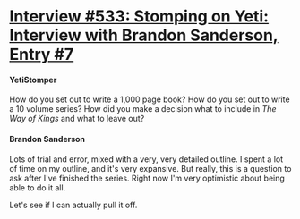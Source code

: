 # [Interview #533: Stomping on Yeti: Interview with Brandon Sanderson, Entry #7](https://www.theoryland.com/intvmain.php?i=533#7)

#### YetiStomper

How do you set out to write a 1,000 page book? How do you set out to write a 10 volume series? How did you make a decision what to include in
*The Way of Kings*
and what to leave out?

#### Brandon Sanderson

Lots of trial and error, mixed with a very, very detailed outline. I spent a lot of time on my outline, and it's very expansive. But really, this is a question to ask after I've finished the series. Right now I'm very optimistic about being able to do it all.

Let's see if I can actually pull it off.

